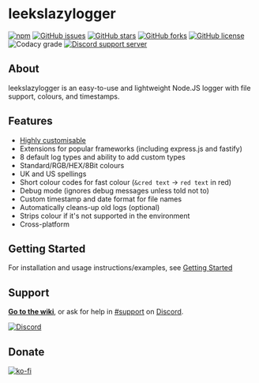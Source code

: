 # leekslazylogger

[![npm](https://img.shields.io/npm/v/leekslazylogger/latest?style=flat-square)](https://www.npmjs.com/package/leekslazylogger)   [![GitHub issues](https://img.shields.io/github/issues/eartharoid/leekslazylogger?style=flat-square)](https://github.com/eartharoid/leekslazylogger/issues)    [![GitHub stars](https://img.shields.io/github/stars/eartharoid/leekslazylogger?style=flat-square)](https://github.com/eartharoid/leekslazylogger/stargazers)    [![GitHub forks](https://img.shields.io/github/forks/eartharoid/leekslazylogger?style=flat-square)](https://github.com/eartharoid/leekslazylogger/network)    [![GitHub license](https://img.shields.io/github/license/eartharoid/leekslazylogger?style=flat-square)](https://github.com/eartharoid/leekslazylogger/blob/master/LICENSE)    ![Codacy grade](https://img.shields.io/codacy/grade/15dc38c312c3430d8ed02c58edb2e8bd?logo=codacy&style=flat-square)    [![Discord support server](https://discordapp.com/api/guilds/451745464480432129/embed.png?style=shield)](https://discord.gg/pXc9vyC)

## About

leekslazylogger is an easy-to-use and lightweight Node.JS logger with file support, colours, and timestamps.

## Features

- [Highly customisable](https://logger.eartharoid.me/customisation)
- Extensions for popular frameworks (including express.js and fastify)
- 8 default log types and ability to add custom types
- Standard/RGB/HEX/8Bit colours
- UK and US spellings
- Short colour codes for fast colour (`&cred text` -> `red text` in red)
- Debug mode (ignores debug messages unless told not to)
- Custom timestamp and date format for file names
- Automatically cleans-up old logs (optional)
- Strips colour if it's not supported in the environment
- Cross-platform

## Getting Started

For installation and usage instructions/examples, see [Getting Started](https://logger.eartharoid.me/getting-started)

## Support

**[Go to the wiki](https://logger.eartharoid.me)**, or ask for help in [#support](https://discordapp.com/channels/451745464480432129/475351519516950548) on [Discord](https://discord.gg/pXc9vyC).

[![Discord](https://discordapp.com/api/guilds/451745464480432129/widget.png?style=banner4)](https://discord.gg/pXc9vyC)

## Donate

[![ko-fi](https://www.ko-fi.com/img/githubbutton_sm.svg)](https://ko-fi.com/eartharoid)
